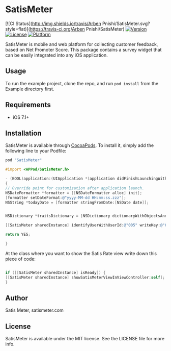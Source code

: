 # SatisMeter

[![CI Status](http://img.shields.io/travis/Arben Pnishi/SatisMeter.svg?style=flat)](https://travis-ci.org/Arben Pnishi/SatisMeter)
[![Version](https://img.shields.io/cocoapods/v/SatisMeter.svg?style=flat)](http://cocoapods.org/pods/SatisMeter)
[![License](https://img.shields.io/cocoapods/l/SatisMeter.svg?style=flat)](http://cocoapods.org/pods/SatisMeter)
[![Platform](https://img.shields.io/cocoapods/p/SatisMeter.svg?style=flat)](http://cocoapods.org/pods/SatisMeter)

SatisMeter is mobile and web platform for collecting customer feedback, based on Net Promoter Score. This package contains a survey widget that can be easily integrated into any iOS application.

## Usage

To run the example project, clone the repo, and run `pod install` from the Example directory first.

## Requirements
 
 - iOS 7.1+


## Installation

SatisMeter is available through [CocoaPods](http://cocoapods.org). To install
it, simply add the following line to your Podfile:



```ruby
pod "SatisMeter"
```

```objective-c
#import <APPod/SatisMeter.h>

- (BOOL)application:(UIApplication *)application didFinishLaunchingWithOptions:(NSDictionary *)launchOptions
{
// Override point for customization after application launch.
NSDateFormatter *formatter = [[NSDateFormatter alloc] init];
[formatter setDateFormat:@"yyyy-MM-dd HH:mm:ss.zzz"];
NSString *todayDate = [formatter stringFromDate:[NSDate date]];


NSDictionary *traitsDictionary = [NSDictionary dictionaryWithObjectsAndKeys:@"Esat",@"name",todayDate,@"createdAt",@"iPhone6",@"DeviceModel",@"9.2",@"iOSVersion", nil];

[[SatisMeter sharedInstance] identifyUserWithUserId:@"005" writeKey:@"6bBd6aAtcdBVSZoY" andTraitsDictionary:traitsDictionary];

return YES;

}
```
At the class where you want to show the Satis Rate view write down this piece of code:

```objective-c

if ([[SatisMeter sharedInstance] isReady]) {
[[SatisMeter sharedInstance] showSatisMeterViewInViewController:self];
}
```

## Author

Satis Meter, satismeter.com

## License

SatisMeter is available under the MIT license. See the LICENSE file for more info.
